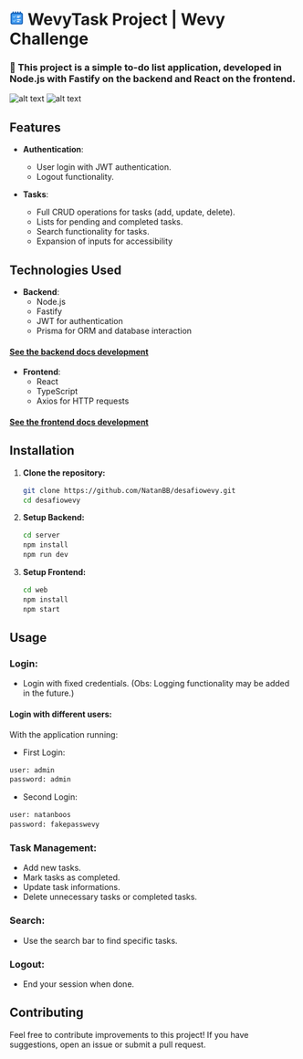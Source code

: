 # <img src="./web/src/assets/logo.png" height=25 alt="logo wevy task ref: freepik"> WevyTask Project | Wevy Challenge

### :blue_heart: This project is a simple to-do list application, developed in Node.js with Fastify on the backend and React on the frontend.
![alt text](https://i.imgur.com/jrBRxWa.png) ![alt text](https://i.imgur.com/aPjWZFS.png)

## Features

- **Authentication**:
  - User login with JWT authentication.
  - Logout functionality.

- **Tasks**:
  - Full CRUD operations for tasks (add, update, delete).
  - Lists for pending and completed tasks.
  - Search functionality for tasks.
  - Expansion of inputs for accessibility

## Technologies Used

- **Backend**:
  - Node.js
  - Fastify
  - JWT for authentication
  - Prisma for ORM and database interaction
 
#### [See the backend docs development](https://github.com/NatanBB/desafiowevy/blob/main/server/README.md)

- **Frontend**:
  - React
  - TypeScript
  - Axios for HTTP requests
 
#### [See the frontend docs development](https://github.com/NatanBB/desafiowevy/blob/main/web/README.md)

## Installation

1. **Clone the repository:**
   ```bash
   git clone https://github.com/NatanBB/desafiowevy.git
   cd desafiowevy
   ```
2. **Setup Backend:**
   ```bash
   cd server
   npm install
   npm run dev
   ```
3. **Setup Frontend:**
   
   ```bash
   cd web
   npm install
   npm start
   ```

## Usage

### Login:
- Login with fixed credentials. (Obs: Logging functionality may be added in the future.)

#### Login with different users:
With the application running:

- First Login:
```bash
user: admin
password: admin
```
- Second Login:
```bash
user: natanboos
password: fakepasswevy
```

### Task Management:
- Add new tasks.
- Mark tasks as completed.
- Update task informations.
- Delete unnecessary tasks or completed tasks.

### Search:
- Use the search bar to find specific tasks.

### Logout:
- End your session when done.

## Contributing

Feel free to contribute improvements to this project! If you have suggestions, open an issue or submit a pull request.
